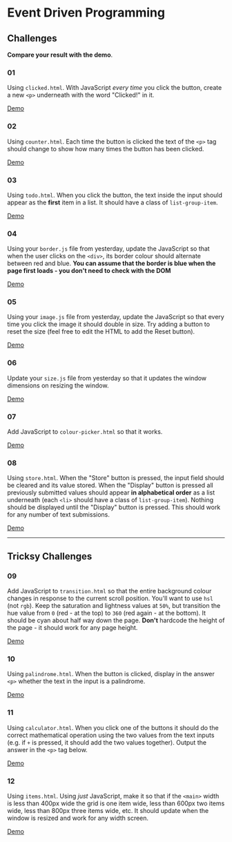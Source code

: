 # Event Driven Programming

## Challenges

**Compare your result with the demo**.

### 01

Using `clicked.html`. With JavaScript *every time* you click the button, create a new `<p>` underneath with the word "Clicked!" in it.

[Demo](https://develop-me.github.io/bootcamp--week-04--dom/challenges/03/answers/clicked/clicked.html)

### 02

Using `counter.html`. Each time the button is clicked the text of the `<p>` tag should change to show how many times the button has been clicked.

[Demo](https://develop-me.github.io/bootcamp--week-04--dom/challenges/03/answers/counter/counter.html)

### 03

Using `todo.html`. When you click the button, the text inside the input should appear as the **first** item in a list. It should have a class of `list-group-item`.

[Demo](https://develop-me.github.io/bootcamp--week-04--dom/challenges/03/answers/todo/todo.html)

### 04

Using your `border.js` file from yesterday, update the JavaScript so that when the user clicks on the `<div>`, its border colour should alternate between red and blue. **You can assume that the border is blue when the page first loads - you don't need to check with the DOM**

[Demo](https://develop-me.github.io/bootcamp--week-04--dom/challenges/03/answers/border/border.html)

### 05

Using your `image.js` file from yesterday, update the JavaScript so that every time you click the image it should double in size. Try adding a button to reset the size (feel free to edit the HTML to add the Reset button).

[Demo](https://develop-me.github.io/bootcamp--week-04--dom/challenges/03/answers/image/image.html)

### 06

Update your `size.js` file from yesterday so that it updates the window dimensions on resizing the window.

[Demo](https://develop-me.github.io/bootcamp--week-04--dom/challenges/03/answers/size/size.html)

### 07

Add JavaScript to `colour-picker.html` so that it works.

[Demo](https://develop-me.github.io/bootcamp--week-04--dom/challenges/03/answers/colour-picker/colour-picker.html)

### 08

Using `store.html`. When the "Store" button is pressed, the input field should be cleared and its value stored. When the "Display" button is pressed all previously submitted values should appear **in alphabetical order** as a list underneath (each `<li>` should have a class of `list-group-item`). Nothing should be displayed until the "Display" button is pressed. This should work for any number of text submissions.

[Demo](https://develop-me.github.io/bootcamp--week-04--dom/challenges/03/answers/store/store.html)

---

## Tricksy Challenges

### 09

Add JavaScript to `transition.html` so that the entire background colour changes in response to the current scroll position. You'll want to use `hsl` (not `rgb`). Keep the saturation and lightness values at `50%`, but transition the hue value from `0` (red - at the top) to `360` (red again - at the bottom). It should be cyan about half way down the page. **Don't** hardcode the height of the page - it should work for any page height.

[Demo](https://develop-me.github.io/bootcamp--week-04--dom/challenges/03/answers/transition/transition.html)

### 10

Using `palindrome.html`. When the button is clicked, display in the answer `<p>` whether the text in the input is a palindrome.

[Demo](https://develop-me.github.io/bootcamp--week-04--dom/challenges/03/answers/palindrome/palindrome.html)

### 11

Using `calculator.html`. When you click one of the buttons it should do the correct mathematical operation using the two values from the text inputs (e.g. if `+` is pressed, it should add the two values together). Output the answer in the `<p>` tag below.

[Demo](https://develop-me.github.io/bootcamp--week-04--dom/challenges/03/answers/calculator/calculator.html)

### 12

Using `items.html`. Using *just* JavaScript, make it so that if the `<main>` width is less than 400px wide the grid is one item wide, less than 600px two items wide, less than 800px three items wide, etc. It should update when the window is resized and work for any width screen.


[Demo](https://develop-me.github.io/bootcamp--week-04--dom/challenges/03/answers/items/items.html)
